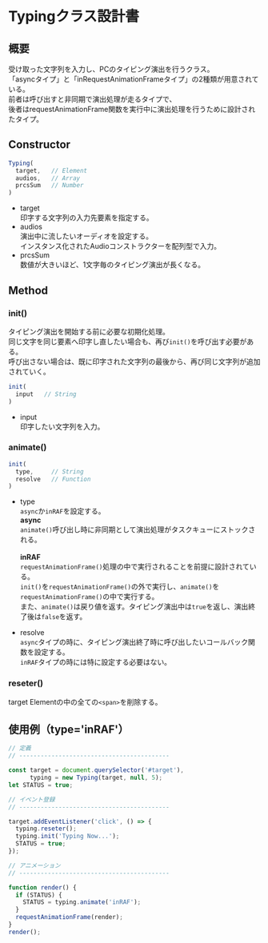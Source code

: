 # Typingクラス設計書
## 概要
受け取った文字列を入力し、PCのタイピング演出を行うクラス。<br>
「asyncタイプ」と「inRequestAnimationFrameタイプ」の2種類が用意されている。<br>
前者は呼び出すと非同期で演出処理が走るタイプで、<br>
後者はrequestAnimationFrame関数を実行中に演出処理を行うために設計されたタイプ。

## Constructor
```javascript
Typing(
  target,   // Element
  audios,   // Array
  prcsSum   // Number
)
```
- target<br>
印字する文字列の入力先要素を指定する。
- audios<br>
演出中に流したいオーディオを設定する。<br>
インスタンス化されたAudioコンストラクターを配列型で入力。
- prcsSum<br>
数値が大きいほど、1文字毎のタイピング演出が長くなる。

## Method
### init()
タイピング演出を開始する前に必要な初期化処理。<br>
同じ文字を同じ要素へ印字し直したい場合も、再び`init()`を呼び出す必要がある。<br>
呼び出さない場合は、既に印字された文字列の最後から、再び同じ文字列が追加されていく。
```javascript
init(
  input   // String
)
```
- input<br>
印字したい文字列を入力。

### animate()
```javascript
init(
  type,     // String
  resolve   // Function
)
```
- type<br>
`async`か`inRAF`を設定する。<br>
**async**<br>
`animate()`呼び出し時に非同期として演出処理がタスクキューにストックされる。<br><br>
**inRAF**<br>
`requestAnimationFrame()`処理の中で実行されることを前提に設計されている。<br>
`init()`を`requestAnimationFrame()`の外で実行し、`animate()`を`requestAnimationFrame()`の中で実行する。<br>
また、`animate()`は戻り値を返す。タイピング演出中は`true`を返し、演出終了後は`false`を返す。

- resolve<br>
`async`タイプの時に、タイピング演出終了時に呼び出したいコールバック関数を設定する。<br>
`inRAF`タイプの時には特に設定する必要はない。

### reseter()
target Elementの中の全ての`<span>`を削除する。

## 使用例（type='inRAF'）
```javascript
// 定義
// ------------------------------------------

const target = document.querySelector('#target'),
      typing = new Typing(target, null, 5);
let STATUS = true;

// イベント登録
// ------------------------------------------

target.addEventListener('click', () => {
  typing.reseter();
  typing.init('Typing Now...');
  STATUS = true;
});

// アニメーション
// ------------------------------------------

function render() {
  if (STATUS) {
    STATUS = typing.animate('inRAF');
  }
  requestAnimationFrame(render);
}
render();
```
